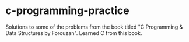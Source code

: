 # c-programming-practice

Solutions to some of the problems from the book titled "C Programming & Data Structures by Forouzan". Learned C from this book.
